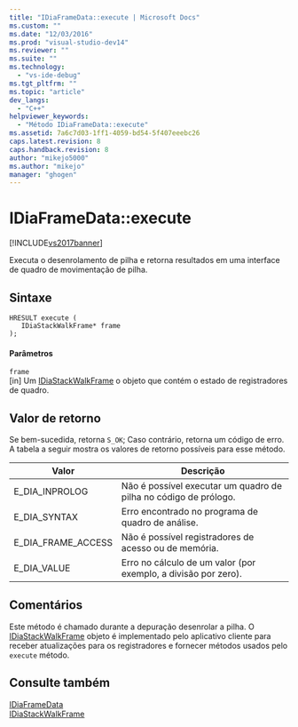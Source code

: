 ```yaml
---
title: "IDiaFrameData::execute | Microsoft Docs"
ms.custom: ""
ms.date: "12/03/2016"
ms.prod: "visual-studio-dev14"
ms.reviewer: ""
ms.suite: ""
ms.technology: 
  - "vs-ide-debug"
ms.tgt_pltfrm: ""
ms.topic: "article"
dev_langs: 
  - "C++"
helpviewer_keywords: 
  - "Método IDiaFrameData::execute"
ms.assetid: 7a6c7d03-1ff1-4059-bd54-5f407eeebc26
caps.latest.revision: 8
caps.handback.revision: 8
author: "mikejo5000"
ms.author: "mikejo"
manager: "ghogen"
---
```

# IDiaFrameData::execute
[!INCLUDE[vs2017banner](../../code-quality/includes/vs2017banner.md)]

Executa o desenrolamento de pilha e retorna resultados em uma interface de quadro de movimentação de pilha.  
  
## Sintaxe  
  
```cpp#  
HRESULT execute (   
   IDiaStackWalkFrame* frame  
);  
```  
  
#### Parâmetros  
 `frame`  
 \[in\] Um [IDiaStackWalkFrame](../../debugger/debug-interface-access/idiastackwalkframe.md) o objeto que contém o estado de registradores de quadro.  
  
## Valor de retorno  
 Se bem\-sucedida, retorna `S_OK`; Caso contrário, retorna um código de erro.  A tabela a seguir mostra os valores de retorno possíveis para esse método.  
  
|Valor|Descrição|  
|-----------|---------------|  
|E\_DIA\_INPROLOG|Não é possível executar um quadro de pilha no código de prólogo.|  
|E\_DIA\_SYNTAX|Erro encontrado no programa de quadro de análise.|  
|E\_DIA\_FRAME\_ACCESS|Não é possível registradores de acesso ou de memória.|  
|E\_DIA\_VALUE|Erro no cálculo de um valor \(por exemplo, a divisão por zero\).|  
  
## Comentários  
 Este método é chamado durante a depuração desenrolar a pilha.  O [IDiaStackWalkFrame](../../debugger/debug-interface-access/idiastackwalkframe.md) objeto é implementado pelo aplicativo cliente para receber atualizações para os registradores e fornecer métodos usados pelo `execute` método.  
  
## Consulte também  
 [IDiaFrameData](../../debugger/debug-interface-access/idiaframedata.md)   
 [IDiaStackWalkFrame](../../debugger/debug-interface-access/idiastackwalkframe.md)